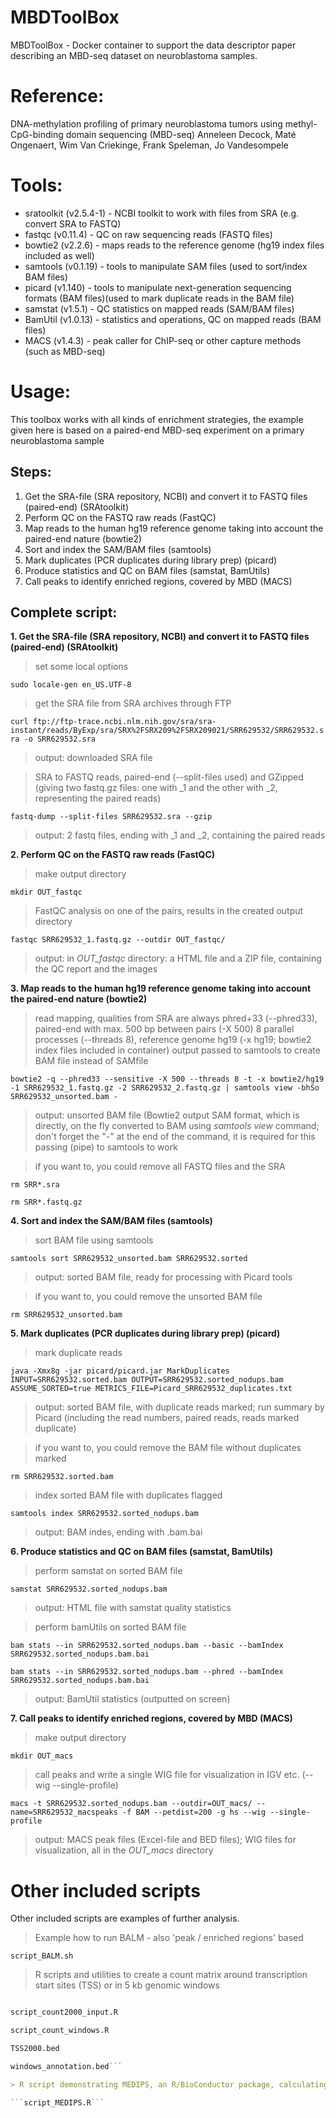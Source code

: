 # MBDToolBox
MBDToolBox - Docker container to support the data descriptor paper describing an MBD-seq dataset on neuroblastoma samples.

# Reference:
DNA-methylation profiling of primary neuroblastoma tumors using methyl-CpG-binding domain sequencing (MBD-seq)
Anneleen Decock, Maté Ongenaert, Wim Van Criekinge, Frank Speleman, Jo Vandesompele

# Tools:
- sratoolkit (v2.5.4-1) - NCBI toolkit to work with files from SRA (e.g. convert SRA to FASTQ)
- fastqc (v0.11.4) - QC on raw sequencing reads (FASTQ files)
- bowtie2 (v2.2.6) - maps reads to the reference genome (hg19 index files included as well)
- samtools (v0.1.19) - tools to manipulate SAM files (used to sort/index BAM files)
- picard (v1.140) - tools to manipulate next-generation sequencing formats (BAM files)(used to mark duplicate reads in the BAM file)
- samstat (v1.5.1) - QC statistics on mapped reads (SAM/BAM files)
- BamUtil (v1.0.13) - statistics and operations, QC on mapped reads (BAM files)
- MACS (v1.4.3) - peak caller for ChIP-seq or other capture methods (such as MBD-seq)

# Usage:

This toolbox works with all kinds of enrichment strategies, the example given here is based on a paired-end MBD-seq experiment on a primary neuroblastoma sample

## Steps:

1. Get the SRA-file (SRA repository, NCBI) and convert it to FASTQ files (paired-end) (SRAtoolkit)
2. Perform QC on the FASTQ raw reads (FastQC)
3. Map reads to the human hg19 reference genome taking into account the paired-end nature (bowtie2)
4. Sort and index the SAM/BAM files (samtools)
5. Mark duplicates (PCR duplicates during library prep) (picard)
6. Produce statistics and QC on BAM files (samstat, BamUtils)
7. Call peaks to identify enriched regions, covered by MBD (MACS)

## Complete script:

**1. Get the SRA-file (SRA repository, NCBI) and convert it to FASTQ files (paired-end) (SRAtoolkit)**
> set some local options

```sudo locale-gen en_US.UTF-8```

> get the SRA file from SRA archives through FTP

```curl ftp://ftp-trace.ncbi.nlm.nih.gov/sra/sra-instant/reads/ByExp/sra/SRX%2FSRX209%2FSRX209021/SRR629532/SRR629532.sra -o SRR629532.sra```

> output: downloaded SRA file

> SRA to FASTQ reads, paired-end (--split-files used) and GZipped (giving two fastq.gz files: one with _1 and the other with _2, representing the paired reads)

```fastq-dump --split-files SRR629532.sra --gzip```

> output: 2 fastq files, ending with _1 and _2, containing the paired reads

**2. Perform QC on the FASTQ raw reads (FastQC)**

> make output directory

```mkdir OUT_fastqc```

> FastQC analysis on one of the pairs, results in the created output directory

```fastqc SRR629532_1.fastq.gz --outdir OUT_fastqc/```

> output: in *OUT_fastqc* directory: a HTML file and a ZIP file, containing the QC report and the images

**3. Map reads to the human hg19 reference genome taking into account the paired-end nature (bowtie2)**

> read mapping, qualities from SRA are always phred+33 (--phred33), paired-end with max. 500 bp between pairs (-X 500)
> 8 parallel processes (--threads 8), reference genome hg19 (-x hg19; bowtie2 index files included in container)
> output passed to samtools to create BAM file instead of SAMfile

```bowtie2 -q --phred33 --sensitive -X 500 --threads 8 -t -x bowtie2/hg19 -1 SRR629532_1.fastq.gz -2 SRR629532_2.fastq.gz | samtools view -bhSo SRR629532_unsorted.bam -```

> output: unsorted BAM file (Bowtie2 output SAM format, which is directly, on the fly converted to BAM using *samtools view* command; don't forget the "-" at the end of the command, it is required for this passing (pipe) to samtools to work

> if you want to, you could remove all FASTQ files and the SRA

```rm SRR*.sra```

```rm SRR*.fastq.gz```

**4. Sort and index the SAM/BAM files (samtools)**

> sort BAM file using samtools

```samtools sort SRR629532_unsorted.bam SRR629532.sorted```

> output: sorted BAM file, ready for processing with Picard tools

> if you want to, you could remove the unsorted BAM file

```rm SRR629532_unsorted.bam```

**5. Mark duplicates (PCR duplicates during library prep) (picard)**

> mark duplicate reads

```java -Xmx8g -jar picard/picard.jar MarkDuplicates INPUT=SRR629532.sorted.bam OUTPUT=SRR629532.sorted_nodups.bam ASSUME_SORTED=true METRICS_FILE=Picard_SRR629532_duplicates.txt```

> output: sorted BAM file, with duplicate reads marked; run summary by Picard (including the read numbers, paired reads, reads marked duplicate)

> if you want to, you could remove the BAM file without duplicates marked

```rm SRR629532.sorted.bam```

> index sorted BAM file with duplicates flagged

```samtools index SRR629532.sorted_nodups.bam```

> output: BAM indes, ending with .bam.bai

**6. Produce statistics and QC on BAM files (samstat, BamUtils)**

> perform samstat on sorted BAM file

```samstat SRR629532.sorted_nodups.bam```

> output: HTML file with samstat quality statistics

> perform bamUtils on sorted BAM file

```bam stats --in SRR629532.sorted_nodups.bam --basic --bamIndex SRR629532.sorted_nodups.bam.bai```

```bam stats --in SRR629532.sorted_nodups.bam --phred --bamIndex SRR629532.sorted_nodups.bam.bai```

> output: BamUtil statistics (outputted on screen)

**7. Call peaks to identify enriched regions, covered by MBD (MACS)**

> make output directory

```mkdir OUT_macs```

> call peaks and write a single WIG file for visualization in IGV etc. (--wig --single-profile)

```macs -t SRR629532.sorted_nodups.bam --outdir=OUT_macs/ --name=SRR629532_macspeaks -f BAM --petdist=200 -g hs --wig --single-profile ```

> output: MACS peak files (Excel-file and BED files); WIG files for visualization, all in the *OUT_macs* directory


# Other included scripts

Other included scripts are examples of further analysis.

> Example how to run BALM - also 'peak / enriched regions' based

```script_BALM.sh```

> R scripts and utilities to create a count matrix around transcription start sites (TSS) or in 5 kb genomic windows

```script_count2000.R

script_count2000_input.R

script_count_windows.R

TSS2000.bed

windows_annotation.bed```

> R script demonstrating MEDIPS, an R/BioConductor package, calculating absolute methylation scores for all CG sites

```script_MEDIPS.R```
